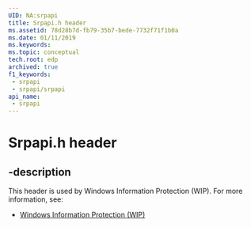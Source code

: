 ```yaml
---
UID: NA:srpapi
title: Srpapi.h header
ms.assetid: 78d28b7d-fb79-35b7-bede-7732f71f1b0a
ms.date: 01/11/2019
ms.keywords: 
ms.topic: conceptual
tech.root: edp
archived: true
f1_keywords:
 - srpapi
 - srpapi/srpapi
api_name:
 - srpapi
---
```


# Srpapi.h header


## -description

This header is used by Windows Information Protection (WIP). For more information, see:

- [Windows Information Protection (WIP)](../_edp/index.md)

